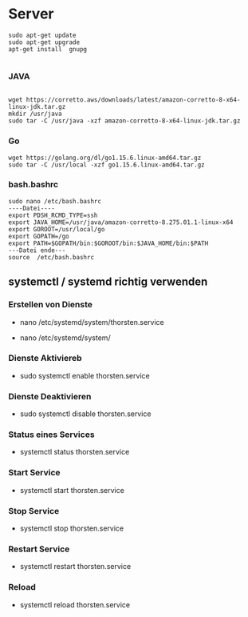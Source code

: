 # Server

```
sudo apt-get update 
sudo apt-get upgrade
apt-get install  gnupg


```

### JAVA 

```

wget https://corretto.aws/downloads/latest/amazon-corretto-8-x64-linux-jdk.tar.gz
mkdir /usr/java
sudo tar -C /usr/java -xzf amazon-corretto-8-x64-linux-jdk.tar.gz
```
### Go

```
wget https://golang.org/dl/go1.15.6.linux-amd64.tar.gz
sudo tar -C /usr/local -xzf go1.15.6.linux-amd64.tar.gz

```

### bash.bashrc

```
sudo nano /etc/bash.bashrc
----Datei----
export PDSH_RCMD_TYPE=ssh
export JAVA_HOME=/usr/java/amazon-corretto-8.275.01.1-linux-x64
export GOROOT=/usr/local/go
export GOPATH=/go
export PATH=$GOPATH/bin:$GOROOT/bin:$JAVA_HOME/bin:$PATH
---Datei ende---
source  /etc/bash.bashrc

```




## systemctl / systemd richtig verwenden

### Erstellen von Dienste

* nano /etc/systemd/system/thorsten.service

* nano /etc/systemd/system/

### Dienste Aktiviereb

* sudo systemctl enable thorsten.service

### Dienste Deaktivieren

* sudo systemctl disable thorsten.service

### Status eines Services

* systemctl status thorsten.service

### Start Service

* systemctl start thorsten.service

### Stop Service

* systemctl stop thorsten.service

### Restart Service

* systemctl restart thorsten.service

### Reload

* systemctl reload thorsten.service
